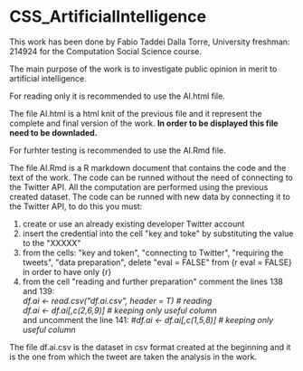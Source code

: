 # CSS_ArtificialIntelligence

This work has been done by Fabio Taddei Dalla Torre, University freshman: 214924 for the Computation Social Science course.

The main purpose of the work is to investigate public opinion in merit to artificial intelligence.

For reading only it is recommended to use the AI.html file.

 The file AI.html is a html knit of the previous file and it represent the complete and final version of the work.
 **In order to be displayed this file need to be downladed.**

For furhter testing is recommended to use the AI.Rmd file.

The file AI.Rmd is a R markdown document that contains the code and the text of the work. The code can be runned without the need of connecting to the Twitter API.
All the computation are performed using the previous created dataset.
The code can be runned with new data by connecting it to the Twitter API, to do this you must:
   
1. create or use an already existing developer Twitter account
2. insert the credential into the cell "key and toke" by substituting the value to the "XXXXX"
3. from the cells: "key and token", "connecting to Twitter", "requiring the tweets", "data preparation", delete "eval = FALSE" from {r eval = FALSE} in order to have
only {r}
4. from the cell "reading and further preparation" comment the lines 138 and 139: <br>
*df.ai <- read.csv("df.ai.csv", header = T) # reading* <br>
*df.ai <- df.ai[,c(2,6,9)] # keeping only useful column* <br>
and uncomment the line 141: *#df.ai <- df.ai[,c(1,5,8)] # keeping only useful column*
        

 
 The file df.ai.csv is the dataset in csv format created at the beginning and it is the one from which the tweet are taken the analysis in the work.
